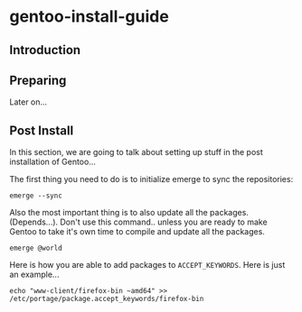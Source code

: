 # gentoo-install-guide

## Introduction


## Preparing

Later on...


## Post Install
In this section, we are going to talk about setting up 
stuff in the post installation of Gentoo...

The first thing you need to do is to initialize emerge
to sync the repositories: 

```shell
emerge --sync
```

Also the most important thing is to also update all 
the packages. (Depends...). Don't use this command..
unless you are ready to make Gentoo to take it's 
own time to compile and update all the packages. 

```shell
emerge @world
```


Here is how you are able to add packages to `ACCEPT_KEYWORDS`.
Here is just an example...

```shell
echo "www-client/firefox-bin ~amd64" >> /etc/portage/package.accept_keywords/firefox-bin
```

